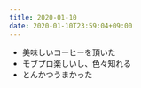 ```yaml
---
title: 2020-01-10
date: 2020-01-10T23:59:04+09:00
---
```


- 美味しいコーヒーを頂いた
- モブプロ楽しいし、色々知れる
- とんかつうまかった
